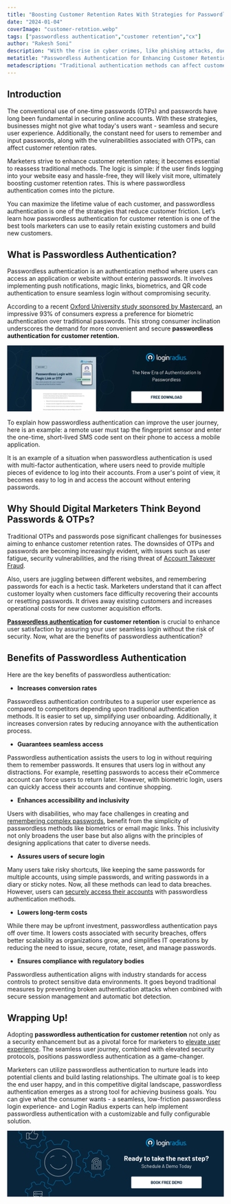 ```yaml
---
title: "Boosting Customеr Rеtеntion Ratеs With Stratеgiеs for Passwordlеss Authеntication"
date: "2024-01-04"
coverImage: "customer-retntion.webp"
tags: ["passwordless authentication","customer retention","cx"]
author: "Rakesh Soni"
description: "With the rise in cyber crimes, like phishing attacks, due to weak passwords and password reuse, passwordless authentication is the new way businesses can improve customer retention by providing a sense of security to users."
metatitle: "Passwordless Authentication for Enhancing Customer Retention"
metadescription: "Traditional authentication methods can affect customer retention rates. But, as a marketer, you can ensure growth with passwordless authentication! Read more."
---
```

## Introduction

The conventional use of one-time passwords (OTPs) and passwords have long been fundamental in securing online accounts. With these strategies, businesses might not give what today's users want - seamless and secure user experience. Additionally, the constant need for users to remember and input passwords, along with the vulnerabilities associated with OTPs, can affect customer retention rates.

Marketers strive to enhance customer retention rates; it becomes essential to reassess traditional methods. The logic is simple: if the user finds logging into your website easy and hassle-free, they will likely visit more, ultimately boosting customer retention rates. This is where passwordless authentication comes into the picture.

You can maximize the lifetime value of each customer, and passwordless authentication is one of the strategies that reduce customer friction. Let’s learn how passwordless authentication for customer retention is one of the best tools marketers can use to easily retain existing customers and build new customers.

## What is Passwordless Authentication?

Passwordless authentication is an authentication method where users can access an application or website without entering passwords. It involves implementing push notifications, magic links, biometrics, and QR code authentication to ensure seamless login without compromising security.  

According to a recent [Oxford University study sponsored by Mastercard](https://www.cio.com/article/350323/seven-signs-that-your-consumers-are-ready-for-passwordless-authentication.html), an impressive 93% of consumers express a preference for biometric authentication over traditional passwords. This strong consumer inclination underscores the demand for more convenient and secure **passwordless authentication for customer retention.**

[![DS-passwordless-login-magic-links](DS-passwordless-login-magic-links.webp)](https://www.loginradius.com/resource/passwordless-login-magic-link-otp-datasheet)

To explain how passwordless authentication can improve the user journey, here is an example: a remote user must tap the fingerprint sensor and enter the one-time, short-lived SMS code sent on their phone to access a mobile application. 

It is an example of a situation when passwordless authentication is used with multi-factor authentication, where users need to provide multiple pieces of evidence to log into their accounts. From a user's point of view, it becomes easy to log in and access the account without entering passwords. 

## Why Should Digital Marketers Think Beyond Passwords & OTPs? 

Traditional OTPs and passwords pose significant challenges for businesses aiming to enhance customer retention rates. The downsides of OTPs and passwords are becoming increasingly evident, with issues such as user fatigue, security vulnerabilities, and the rising threat of [Account Takeover Fraud](https://www.loginradius.com/blog/identity/corporate-account-takeover-attacks/). 

Also, users are juggling between different websites, and remembering passwords for each is a hectic task. Marketers understand that it can affect customer loyalty when customers face difficulty recovering their accounts or resetting passwords. It drives away existing customers and increases operational costs for new customer acquisition efforts. 

**[Passwordless authentication](https://www.loginradius.com/passwordless-login/) for customer retention** is crucial to enhance user satisfaction by assuring your user seamless login without the risk of security. Now, what are the benefits of passwordless authentication? 

## Benefits of Passwordless Authentication

Here are the key benefits of passwordless authentication:

* **Increases conversion rates**

Passwordless authentication contributes to a superior user experience as compared to competitors depending upon traditional authentication methods. It is easier to set up, simplifying user onboarding. Additionally, it increases conversion rates by reducing annoyance with the authentication process. 

* **Guarantees seamless access**

Passwordless authentication assists the users to log in without requiring them to remember passwords. It ensures that users log in without any distractions. For example, resetting passwords to access their eCommerce account can force users to return later. However, with biometric login, users can quickly access their accounts and continue shopping.  

* **Enhances accessibility and inclusivity**

Users with disabilities, who may face challenges in creating and [remembering complex passwords](https://www.loginradius.com/resource/passwords-are-dead/), benefit from the simplicity of passwordless methods like biometrics or email magic links. This inclusivity not only broadens the user base but also aligns with the principles of designing applications that cater to diverse needs.

* **Assures users of secure login**

Many users take risky shortcuts, like keeping the same passwords for multiple accounts, using simple passwords, and writing passwords in a diary or sticky notes. Now, all these methods can lead to data breaches. However, users can [securely access their accounts](https://www.loginradius.com/account-data-security/) with passwordless authentication methods.  

* **Lowers long-term costs**

While there may be upfront investment, passwordless authentication pays off over time. It lowers costs associated with security breaches, offers better scalability as organizations grow, and simplifies IT operations by reducing the need to issue, secure, rotate, reset, and manage passwords. 

* **Ensures compliance with regulatory bodies**

Passwordless authentication aligns with industry standards for access controls to protect sensitive data environments. It goes beyond traditional measures by preventing broken authentication attacks when combined with secure session management and automatic bot detection. 

## Wrapping Up!

Adopting **passwordless authentication for customer retention** not only as a security enhancement but as a pivotal force for marketers to [elevate user experience](https://www.loginradius.com/customer-experience-solutions/). The seamless user journey, combined with elevated security protocols, positions passwordless authentication as a game-changer. 

Marketers can utilize passwordless authentication to nurture leads into potential clients and build lasting relationships. The ultimate goal is to keep the end user happy, and in this competitive digital landscape, passwordless authentication emerges as a strong tool for achieving business goals. You can give what the consumer wants - a seamless, low-friction passwordless login experience- and Login Radius experts can help implement passwordless authentication with a customizable and fully configurable solution.  

[![book-a-demo-loginradius](../../assets/book-a-demo-loginradius.webp)](https://www.loginradius.com/contact-us?utm_source=blog&utm_medium=web&utm_campaign=passwordless-authentication-customer-retention)